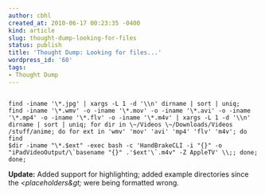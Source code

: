 ```yaml
---
author: cbhl
created_at: 2010-06-17 00:23:35 -0400
kind: article
slug: thought-dump-looking-for-files
status: publish
title: 'Thought Dump: Looking for files...'
wordpress_id: '60'
tags:
- Thought Dump
---
```



<pre><code class="language-bash">
find -iname '\*.jpg' | xargs -L 1 -d '\\n' dirname | sort | uniq;
find -iname '\*.wmv' -o -iname '\*.mov' -o -iname '\*.avi' -o -iname
'\*.mp4' -o -iname '\*.flv' -o -iname '\*.m4v' | xargs -L 1 -d '\\n'
dirname | sort | uniq; for dir in \~/Videos \~/Downloads/Videos
/stuff/anime; do for ext in 'wmv' 'mov' 'avi' 'mp4' 'flv' 'm4v'; do find
$dir -iname "\*.$ext" -exec bash -c 'HandBrakeCLI -i "{}" -o
"iPadVideoOutput/\`basename "{}" .'$ext'\`.m4v" -Z AppleTV' \\;; done;
done;
</code></pre>
 **Update:** Added support for highlighting; added example
directories since the *&lt;placeholders\&gt;* were being formatted wrong.
